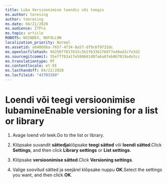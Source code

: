 ```yaml
---
title: Luba Versioonimine loendis või teegis
ms.author: toresing
author: tomresing
ms.date: 04/21/2020
ms.audience: ITPro
ms.topic: article
ROBOTS: NOINDEX, NOFOLLOW
localization_priority: Normal
ms.assetid: a84868ba-7657-4f34-8a57-df9c6f9732dc
ms.openlocfilehash: 94250ff817032c5b2f63361768f7e40ad3cfe3d2
ms.sourcegitcommit: 55eff703a17e500681d8fa6a87eb067019ade3cc
ms.translationtype: MT
ms.contentlocale: et-EE
ms.lasthandoff: 04/22/2020
ms.locfileid: "43703350"
---
```

# <a name="enable-versioning-for-a-list-or-library"></a><span data-ttu-id="81d1c-102">Loendi või teegi versioonimise lubamine</span><span class="sxs-lookup"><span data-stu-id="81d1c-102">Enable versioning for a list or library</span></span>

1. <span data-ttu-id="81d1c-103">Avage loend või teek.</span><span class="sxs-lookup"><span data-stu-id="81d1c-103">Go to the list or library.</span></span>
    
2. <span data-ttu-id="81d1c-104">Klõpsake suvandit **sättedja**klõpsake **teegi sätted** või **loendi sätted**.</span><span class="sxs-lookup"><span data-stu-id="81d1c-104">Click **Settings**, and then click **Library settings** or **List settings**.</span></span>
    
3. <span data-ttu-id="81d1c-105">Klõpsake **versioonimise sätted**.</span><span class="sxs-lookup"><span data-stu-id="81d1c-105">Click **Versioning settings**.</span></span>
    
4. <span data-ttu-id="81d1c-106">Valige soovitud sätted ja seejärel klõpsake nuppu **OK**.</span><span class="sxs-lookup"><span data-stu-id="81d1c-106">Select the settings you want, and then click **OK**.</span></span>
    

